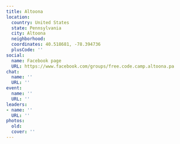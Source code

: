 ```yaml
---
title: Altoona
location:
  country: United States
  state: Pennsylvania
  city: Altoona
  neighborhood: 
  coordinates: 40.518681, -78.394736
  plusCode: ''
social:
  name: Facebook page
  URL: https://www.facebook.com/groups/free.code.camp.altoona.pa
chat:
  name: ''
  URL: ''
event:
  name: ''
  URL: ''
leaders:
- name: ''
  URL: ''
photos:
  old: 
  cover: ''
---
```

